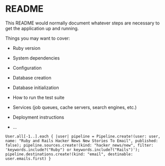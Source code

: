 # README

This README would normally document whatever steps are necessary to get the application up and running.

Things you may want to cover:

- Ruby version

- System dependencies

- Configuration

- Database creation

- Database initialization

- How to run the test suite

- Services (job queues, cache servers, search engines, etc.)

- Deployment instructions

- ...

```
User.all[-1..].each { |user| pipeline = Pipeline.create!(user: user, name: "Ruby and Rails Hacker News New Stories To Email", published: false); pipeline.sources.create!(kind: "hacker_news/new", filter: 'keywords.include?("Ruby") or keywords.include?("Rails")'); pipeline.destinations.create!(kind: "email", destinable: user.emails.first) }
```
